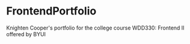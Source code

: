 # FrontendPortfolio
Knighten Cooper's portfolio for the college course WDD330: Frontend II offered by BYUI
